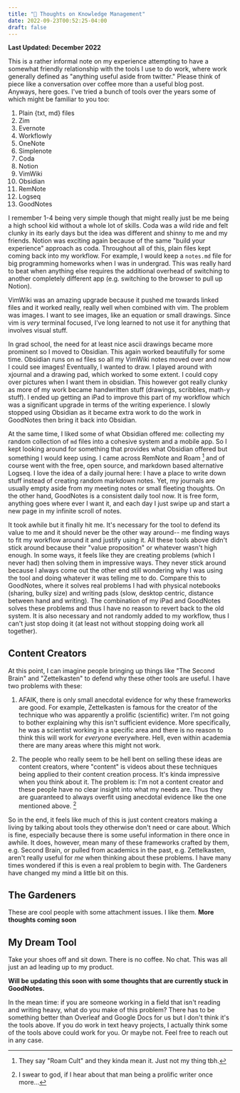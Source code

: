 ```yaml
---
title: "🌱 Thoughts on Knowledge Management"
date: 2022-09-23T00:52:25-04:00
draft: false
---
```

**Last Updated: December 2022**

This is a rather informal note on my experience attempting to have a somewhat friendly relationship with the tools I use to do work, where work generally defined as "anything useful aside from twitter." Please think of piece like a conversation over coffee more than a useful blog post. Anyways, here goes. I've tried a bunch of tools over the years some of which might be familiar to you too:

1. Plain {txt, md} files
2. Zim
3. Evernote
4. Workflowly
5. OneNote
6. Simplenote
7. Coda
8. Notion
9. VimWiki
10. Obsidian
11. RemNote
12. Logseq
13. GoodNotes

I remember 1-4 being very simple though that might really just be me being a high school kid without a whole lot of skills. Coda was a wild ride and felt clunky in its early days but the idea was different and shinny to me and my friends. Notion was exciting again because of the same "build your experience" approach as coda. Throughout all of this, plain files kept coming back into my workflow. For example, I would keep a `notes.md` file for big programming homeworks when I was in undergrad. This was really hard to beat when anything else requires the additional overhead of switching to another completely different app (e.g. switching to the browser to pull up Notion).

VimWiki was an amazing upgrade because it pushed me towards linked files and it worked really, really well when combined with vim. The problem was images. I want to see images, like an equation or small drawings. Since vim is *very* terminal focused, I've long learned to not use it for anything that involves visual stuff. 

In grad school, the need for at least nice ascii drawings became more prominent so I moved to Obsidian. This again worked beautifully for some time. Obsidian runs on `md` files so all my VimWiki notes moved over and now I could see images! Eventually, I wanted to draw. I played around with xjournal and a drawing pad, which worked to some extent. I could copy over pictures when I want them in obsidian. This however got really clunky as more of my work became handwritten stuff (drawings, scribbles, math-y stuff). I ended up getting an iPad to improve this part of my workflow which was a significant upgrade in terms of the writing experience. I slowly stopped using Obsidian as it became extra work to do the work in GoodNotes then bring it back into Obsidian.

At the same time, I liked some of what Obsidian offered me: collecting my random collection of `md` files into a cohesive system and a mobile app. So I kept looking around for something that provides what Obsidian offered but something I would keep using. I came across RemNote and Roam [^1] and of course went with the free, open source, and markdown based alternative Logseq. I love the idea of a daily journal here: I have a place to write down stuff instead of creating random markdown notes. Yet, my journals are usually empty aside from my meeting notes or small fleeting thoughts. On the other hand, GoodNotes is a consistent daily tool now. It is free form, anything goes where ever I want it, and each day I just swipe up and start a new page in my infinite scroll of notes.

[^1]: They say "Roam Cult" and they kinda mean it. Just not my thing tbh.

It took awhile but it finally hit me. It's necessary for the tool to defend its value to me and it should never be the other way around-- me finding ways to fit my workflow around it and justify using it. All these tools above didn't stick around because their "value proposition" or whatever wasn't high enough. In some ways, it feels like they are creating problems (which I never had) then solving them in impressive ways. They never stick around because I always come out the other end still wondering why I was using the tool and doing whatever it was telling me to do. Compare this to GoodNotes, where it solves real problems I had with physical notebooks (sharing, bulky size) and writing pads (slow, desktop centric, distance between hand and writing). The combination of my iPad and GoodNotes solves these problems and thus I have no reason to revert back to the old system. It is also necessary and not randomly added to my workflow, thus I can't just stop doing it (at least not without stopping doing work all together).

## Content Creators

At this point, I can imagine people bringing up things like "The Second Brain" and "Zettelkasten" to defend why these other tools are useful. I have two problems with these: 

1. AFAIK, there is only small anecdotal evidence for why these frameworks are good. For example, Zettelkasten is famous for the creator of the technique who was apparently a prolific (scientific) writer. I'm not going to bother explaining why this isn't sufficient evidence. More specifically, he was a scientist working in a specific area and there is no reason to think this will work for *everyone* everywhere. Hell, even within academia there are many areas where this might not work.

2. The people who really seem to be hell bent on selling these ideas are content creators, where "content" is videos about these techniques being applied to their content creation process. It's kinda impressive when you think about it. The problem is: I'm not a content creator and these people have no clear insight into what my needs are. Thus they are guaranteed to always overfit using anecdotal evidence like the one mentioned above. [^2] 

[^2]: I swear to god, if I hear about that man being a prolific writer once more...

So in the end, it feels like much of this is just content creators making a living by talking about tools they otherwise don't need or care about. Which is fine, especially because there is some useful information in there once in awhile. It does, however, mean many of these frameworks crafted by them, e.g. Second Brain, or pulled from academics in the past, e.g. Zettelkasten, aren't really useful for *me* when thinking about these problems. I have many times wondered if this is even a real problem to begin with. The Gardeners have changed my mind a little bit on this.


## The Gardeners

These are cool people with some attachment issues. I like them. **More thoughts coming soon**



## My Dream Tool

Take your shoes off and sit down. There is no coffee. No chat. This was all just an ad leading up to my product. 

**Will be updating this soon with some thoughts that are currently stuck in GoodNotes.**

In the mean time: if you are someone working in a field that isn't reading and writing heavy, what do you make of this problem? There has to be something better than Overleaf and Google Docs for us but I don't think it's the tools above. If you do work in text heavy projects, I actually think some of the tools above could work for you. Or maybe not. Feel free to reach out in any case. 
